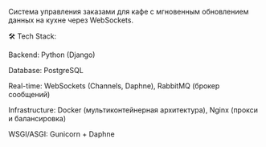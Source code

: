 Система управления заказами для кафе с мгновенным обновлением данных на кухне через WebSockets.

🛠 Tech Stack:

Backend: Python (Django)

Database: PostgreSQL

Real-time: WebSockets (Channels, Daphne), RabbitMQ (брокер сообщений)

Infrastructure: Docker (мультиконтейнерная архитектура), Nginx (прокси и балансировка)

WSGI/ASGI: Gunicorn + Daphne
